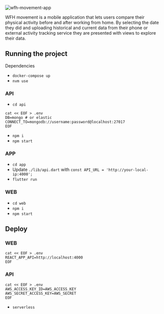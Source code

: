 ![wfh-movement-app](https://repository-images.githubusercontent.com/264223478/00232480-e7c8-11ea-9732-c0b2c5038e24)

WFH movement is a mobile application that lets users compare their physical activity before and after working from home. By selecting the date they did and uploading historical and current data from their phone or external activity tracking service they are presented with views to explore their data.

## Running the project

Dependencies

- `docker-compose up`
- `nvm use`

### API

- `cd api`

```
cat << EOF > .env
DB=mongo # or elastic
CONNECT_TO=mongodb://username:password@localhost:27017
EOF
```

- `npm i`
- `npm start`

### APP

- `cd app`
- Update `./lib/api.dart` with `const API_URL = 'http://your-local-ip:4000';`
- `flutter run`

### WEB

- `cd web`
- `npm i`
- `npm start`

## Deploy

### WEB

```
cat << EOF > .env
REACT_APP_API=http://localhost:4000
EOF
```

### API

```
cat << EOF > .env
AWS_ACCESS_KEY_ID=AWS_ACCESS_KEY
AWS_SECRET_ACCESS_KEY=AWS_SECRET
EOF
```

- `serverless`

